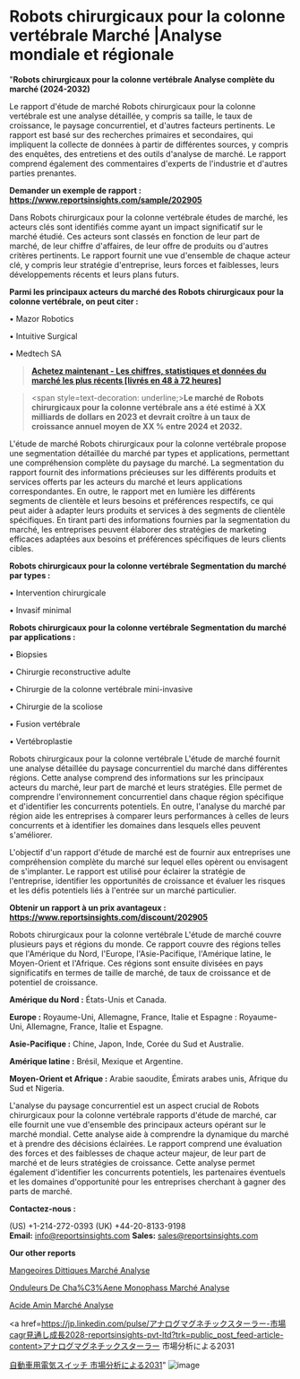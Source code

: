 # Robots chirurgicaux pour la colonne vertébrale Marché |Analyse mondiale et régionale

"<strong>Robots chirurgicaux pour la colonne vertébrale Analyse complète du marché (2024-2032)</strong>

Le rapport d'étude de marché Robots chirurgicaux pour la colonne vertébrale est une analyse détaillée, y compris sa taille, le taux de croissance, le paysage concurrentiel, et d'autres facteurs pertinents. Le rapport est basé sur des recherches primaires et secondaires, qui impliquent la collecte de données à partir de différentes sources, y compris des enquêtes, des entretiens et des outils d'analyse de marché. Le rapport comprend également des commentaires d'experts de l'industrie et d'autres parties prenantes.

<strong>Demander un exemple de rapport : </strong><strong><a href=https://www.reportsinsights.com/sample/202905>https://www.reportsinsights.com/sample/202905</a></strong>

Dans Robots chirurgicaux pour la colonne vertébrale études de marché, les acteurs clés sont identifiés comme ayant un impact significatif sur le marché étudié. Ces acteurs sont classés en fonction de leur part de marché, de leur chiffre d'affaires, de leur offre de produits ou d'autres critères pertinents. Le rapport fournit une vue d'ensemble de chaque acteur clé, y compris leur stratégie d'entreprise, leurs forces et faiblesses, leurs développements récents et leurs plans futurs.

<strong>Parmi les principaux acteurs du marché des Robots chirurgicaux pour la colonne vertébrale, on peut citer :</strong>

• Mazor Robotics

• Intuitive Surgical

• Medtech SA

<blockquote><a href=https://reportsinsights.com/buynow/202905><span style=text-decoration: underline;><strong>Achetez maintenant - Les chiffres, statistiques et données du marché les plus récents [livrés en 48 à 72 heures]</strong></span></a></blockquote>
<blockquote>
<div class=group w-full text-gray-800 dark:text-gray-100 border-b border-black/10 dark:border-gray-900/50 bg-gray-50 dark:bg-[#444654]>
<div class=flex p-4 gap-4 text-base md:gap-6 md:max-w-2xl lg:max-w-xl xl:max-w-3xl md:py-6 lg:px-0 m-auto>
<div class=relative flex flex-col w-[calc(100%-50px)] gap-1 md:gap-3 lg:w-[calc(100%-115px)]>
<div class=flex flex-grow flex-col gap-3>
<div class=min-h-[20px] flex flex-col items-start gap-4 whitespace-pre-wrap break-words>
<div class=result-streaming markdown prose w-full break-words dark:prose-invert light>

<span style=text-decoration: underline;><strong>Le marché de Robots chirurgicaux pour la colonne vertébrale ans a été estimé à XX milliards de dollars en 2023 et devrait croître à un taux de croissance annuel moyen de XX % entre 2024 et 2032.</strong></span>

</div>
</div>
</div>
</div>
</div>
</div></blockquote>
L'étude de marché Robots chirurgicaux pour la colonne vertébrale propose une segmentation détaillée du marché par types et applications, permettant une compréhension complète du paysage du marché. La segmentation du rapport fournit des informations précieuses sur les différents produits et services offerts par les acteurs du marché et leurs applications correspondantes. En outre, le rapport met en lumière les différents segments de clientèle et leurs besoins et préférences respectifs, ce qui peut aider à adapter leurs produits et services à des segments de clientèle spécifiques. En tirant parti des informations fournies par la segmentation du marché, les entreprises peuvent élaborer des stratégies de marketing efficaces adaptées aux besoins et préférences spécifiques de leurs clients cibles.

<strong>Robots chirurgicaux pour la colonne vertébrale Segmentation du marché par types :</strong>

• Intervention chirurgicale

• Invasif minimal

<strong>Robots chirurgicaux pour la colonne vertébrale Segmentation du marché par applications :</strong>

• Biopsies

• Chirurgie reconstructive adulte

• Chirurgie de la colonne vertébrale mini-invasive

• Chirurgie de la scoliose

• Fusion vertébrale

• Vertébroplastie

Robots chirurgicaux pour la colonne vertébrale L'étude de marché fournit une analyse détaillée du paysage concurrentiel du marché dans différentes régions. Cette analyse comprend des informations sur les principaux acteurs du marché, leur part de marché et leurs stratégies. Elle permet de comprendre l'environnement concurrentiel dans chaque région spécifique et d'identifier les concurrents potentiels. En outre, l'analyse du marché par région aide les entreprises à comparer leurs performances à celles de leurs concurrents et à identifier les domaines dans lesquels elles peuvent s'améliorer.

L'objectif d'un rapport d'étude de marché est de fournir aux entreprises une compréhension complète du marché sur lequel elles opèrent ou envisagent de s'implanter. Le rapport est utilisé pour éclairer la stratégie de l'entreprise, identifier les opportunités de croissance et évaluer les risques et les défis potentiels liés à l'entrée sur un marché particulier.

<strong>Obtenir un rapport à un prix avantageux : <a href=https://www.reportsinsights.com/discount/202905>https://www.reportsinsights.com/discount/202905</a></strong>

Robots chirurgicaux pour la colonne vertébrale L'étude de marché couvre plusieurs pays et régions du monde. Ce rapport couvre des régions telles que l'Amérique du Nord, l'Europe, l'Asie-Pacifique, l'Amérique latine, le Moyen-Orient et l'Afrique. Ces régions sont ensuite divisées en pays significatifs en termes de taille de marché, de taux de croissance et de potentiel de croissance.

<strong>Amérique du Nord :</strong> États-Unis et Canada.

<strong>Europe :</strong> Royaume-Uni, Allemagne, France, Italie et Espagne : Royaume-Uni, Allemagne, France, Italie et Espagne.

<strong>Asie-Pacifique :</strong> Chine, Japon, Inde, Corée du Sud et Australie.

<strong>Amérique latine :</strong> Brésil, Mexique et Argentine.

<strong>Moyen-Orient et Afrique :</strong> Arabie saoudite, Émirats arabes unis, Afrique du Sud et Nigeria.

L'analyse du paysage concurrentiel est un aspect crucial de Robots chirurgicaux pour la colonne vertébrale rapports d'étude de marché, car elle fournit une vue d'ensemble des principaux acteurs opérant sur le marché mondial. Cette analyse aide à comprendre la dynamique du marché et à prendre des décisions éclairées. Le rapport comprend une évaluation des forces et des faiblesses de chaque acteur majeur, de leur part de marché et de leurs stratégies de croissance. Cette analyse permet également d'identifier les concurrents potentiels, les partenaires éventuels et les domaines d'opportunité pour les entreprises cherchant à gagner des parts de marché.

<strong>Contactez-nous :</strong>

(US) +1-214-272-0393
(UK) +44-20-8133-9198
<strong>Email:</strong> <a>info@reportsinsights.com</a>
<strong>Sales:</strong> <a>sales@reportsinsights.com</a>

<strong>Our other reports</strong>

<a href=https://www.linkedin.com/pulse/mangeoires-di%C3%A9t%C3%A9tiques-march%C3%A9-tendance-et-78d2c/>Mangeoires Dittiques Marché Analyse</a>

<a href=https://www.linkedin.com/pulse/onduleurs-de-cha%C3%AEne-monophas%C3%A9s-march%C3%A9-jusquen-wjq0f/>Onduleurs De Cha%C3%Aene Monophass Marché Analyse</a>

<a href=https://www.linkedin.com/pulse/acide-amin%C3%A9-march%C3%A9-2024-2030-opportunit%C3%A9s-de-vc9if/>Acide Amin Marché Analyse</a>

<a href=https://jp.linkedin.com/pulse/アナログマグネチックスターラー-市場cagr見通し成長2028-reportsinsights-pvt-ltd?trk=public_post_feed-article-content>アナログマグネチックスターラー 市場分析による2031</a>

<a href=https://www.linkedin.com/pulse/自動車用電気スイッチ-市場地域別の規模とトレンド-reports-insights-expert/>自動車用電気スイッチ 市場分析による2031</a>"
![image](https://github.com/daminid12/RIresearchers/assets/158430485/f33ceade-9ebc-48c4-bce7-42ffc6915e4e)
